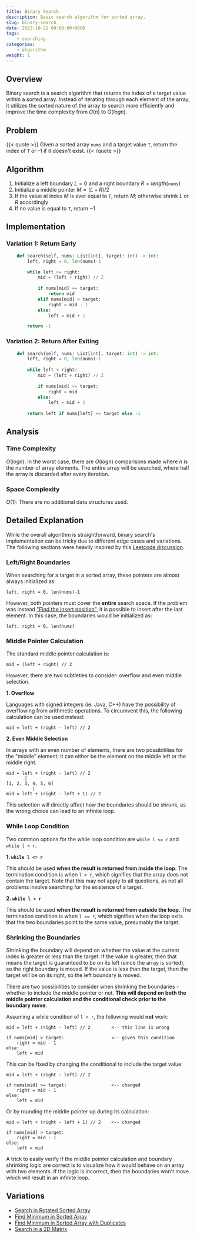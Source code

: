 ```yaml
---
title: Binary Search
description: Basic search algorithm for sorted array.
slug: binary-search
date: 2023-10-22 00:00:00+0000
tags: 
    - searching
categories: 
    - algorithm
weight: 1 
---
```

## Overview
 Binary search is a search algorithm that returns the index of a target value within a sorted array. Instead of iterating through each element of the array, it utilizes the sorted nature of the array to search more efficiently and improve the time complexity from $O(n)$ to $O(logn)$.

## Problem
{{< quote >}}
Given a sorted array `nums` and a target value `T`, return the index of `T` or -1 if it doesn't exist.
{{< /quote >}}

## Algorithm

1. Initialize a left boundary $L=0$ and a right boundary $R=length($`nums`$)$
2. Initialize a middle pointer $M = (L + R) / 2$
3. If the value at index $M$ is ever equal to `T`, return $M$; otherwise shrink $L$ or $R$ accordingly
4. If no value is equal to `T`, return $-1$

## Implementation



### Variation 1: Return Early
```python
    def search(self, nums: List[int], target: int) -> int: 
        left, right = 0, len(nums)-1

        while left <= right:
            mid = (left + right) // 2
            
            if nums[mid] == target:
                return mid
            elif nums[mid] > target:
                right = mid - 1
            else:
                left = mid + 1

        return -1

```

### Variation 2: Return After Exiting
```python
    def search(self, nums: List[int], target: int) -> int:
        left, right = 0, len(nums)-1
        
        while left < right:
            mid = (left + right) // 2
            
            if nums[mid] >= target:
                right = mid
            else:
                left = mid + 1
                
        return left if nums[left] == target else -1
```
## Analysis

### Time Complexity

$O(logn)$: In the worst case, there are $O(logn)$ comparisons made where $n$ is the number of array elements. The entire array will be searched, where half the array is discarded after every iteration.

###  Space Complexity

$O(1)$: There are no additional data structures used.

## Detailed Explanation

While the overall algorithm is straightforward, binary search's implementation can be tricky due to different edge cases and variations. The following sections were heavily inspired by this [Leetcode discussion](https://leetcode.com/problems/binary-search/discuss/423162/Binary-Search-101).

### Left/Right Boundaries

When searching for a target in a sorted array, these pointers are almost always initialized as:

    left, right = 0, len(nums)-1

However, both pointers must cover the **entire** search space. If the problem was instead ["Find the insert position"](https://leetcode.com/problems/search-insert-position/), it is possible to insert after the last element. In this case, the boundaries would be initialized as:

    left, right = 0, len(nums)

### Middle Pointer Calculation

The standard middle pointer calculation is:

    mid = (left + right) // 2

However, there are two subtleties to consider: overflow and even middle selection.

**1. Overflow**

Languages with signed integers (ie. Java, C++) have the possibility of overflowing from arithmetic operations. To circumvent this, the following calculation can be used instead:

    mid = left + (right - left) // 2

**2. Even Middle Selection**

In arrays with an even number of elements, there are two possibitilies for the "middle" element; it can either be the element on the middle left or the middle right.

    mid = left + (right - left) // 2
           |
    [1, 2, 3, 4, 5, 6]
              |
    mid = left + (right - left + 1) // 2

This selection will directly affect how the boundaries should be shrunk, as the wrong choice can lead to an infinite loop.

### While Loop Condition

Two common options for the while loop condition are `while l <= r` and `while l < r`.

**1. `while l <= r`**

This should be used **when the result is returned from inside the loop**. The termination condition is when `l > r`, which signifies that the array does not contain the target. Note that this may not apply to all questions, as not all problems involve searching for the existence of a target.

**2. `while l < r`**

This should be used **when the result is returned from outside the loop**. The termination condition is when `l == r`, which signifies when the loop exits that the two boundaries point to the same value, presumably the target.

### Shrinking the Boundaries

Shrinking the boundary will depend on whether the value at the current index is greater or less than the target. If the value is greater, then that means the target is guaranteed to be on its left (since the array is sorted), so the right boundary is moved. If the value is less than the target, then the target will be on its right, so the left boundary is moved.

There are two possibilities to consider when shrinking the boundaries - whether to include the middle pointer or not. **This will depend on both the middle pointer calculation and the conditional check prior to the boundary move**.

Assuming a while condition of `l < r`, the following would **not** work:

    mid = left + (right - left) // 2        <-- this line is wrong

    if nums[mid] > target:                  <-- given this condition
        right = mid - 1
    else:
        left = mid

This can be fixed by changing the conditional to include the target value:

    mid = left + (right - left) // 2

    if nums[mid] >= target:                 <-- changed
        right = mid - 1
    else:
        left = mid

Or by rounding the middle pointer up during its calculation:

    mid = left + (right - left + 1) // 2    <-- changed

    if nums[mid] > target:               
        right = mid - 1
    else:
        left = mid

A trick to easily verify if the middle pointer calculation and boundary shrinking logic are correct is to visualize how it would behave on an array with two elements. If the logic is incorrect, then the boundaries won't move which will result in an infinite loop.

## Variations

- [Search in Rotated Sorted Array](https://leetcode.com/problems/search-in-rotated-sorted-array/)
- [Find Minimum in Sorted Array](https://leetcode.com/problems/find-minimum-in-rotated-sorted-array/)
- [Find Minimum in Sorted Array with Duplicates](https://leetcode.com/problems/find-minimum-in-rotated-sorted-array-ii/)
- [Search in a 2D Matrix](https://leetcode.com/problems/search-a-2d-matrix/)

